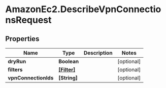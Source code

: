 # AmazonEc2.DescribeVpnConnectionsRequest

## Properties

Name | Type | Description | Notes
------------ | ------------- | ------------- | -------------
**dryRun** | **Boolean** |  | [optional] 
**filters** | [**[Filter]**](Filter.md) |  | [optional] 
**vpnConnectionIds** | **[String]** |  | [optional] 


